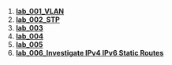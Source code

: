1. **[lab_001_VLAN](lab001/README.md)**
2. **[lab_002_STP](lab002/README.md)**
3. **[lab_003](lab003/README.md)**
4. **[lab_004](lab004/README.md)**
5. **[lab_005](lab005/README.md)**
6. **[lab_006_Investigate IPv4 IPv6 Static Routes](lab006/README.md)**
